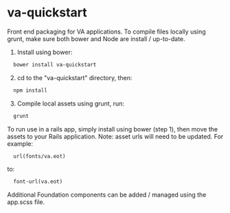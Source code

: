 # va-quickstart
Front end packaging for VA applications. To compile files locally using grunt, make sure both bower and Node are install / up-to-date.

1. Install using bower:
  ```html
    bower install va-quickstart
  ```

2. cd to the "va-quickstart" directory, then:
  ```html
    npm install
  ```

3. Compile local assets using grunt, run:
```html
  grunt
```

To run use in a rails app, simply install using bower (step 1), then move the assets to your Rails application. Note: asset urls will need to be updated. For example:

```html
  url(fonts/va.eot)
```

to:

```html
  font-url(va.eot)
```

Additional Foundation components can be added / managed using the app.scss file.
